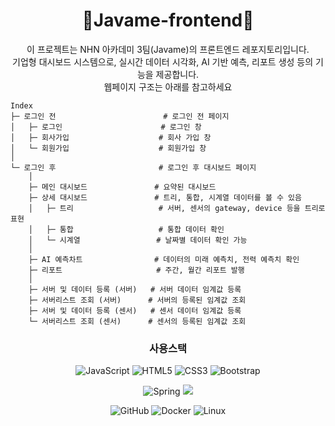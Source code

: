 
<h1 align="center">🔧Javame-frontend🔧</h1>
<div align="center">
이 프로젝트는 NHN 아카데미 3팀(Javame)의 프론트엔드 레포지토리입니다.</br>
기업형 대시보드 시스템으로, 실시간 데이터 시각화, AI 기반 예측, 리포트 생성 등의 기능을 제공합니다.
</br>
웹페이지 구조는 아래를 참고하세요
</div>

```
Index
├─ 로그인 전                        # 로그인 전 페이지
│   ├─ 로그인                      # 로그인 창
│   ├─ 회사가입                    # 회사 가입 창
│   └─ 회원가입                    # 회원가입 창
│
└─ 로그인 후                       # 로그인 후 대시보드 페이지
    │
    ├─ 메인 대시보드               # 요약된 대시보드
    ├─ 상세 대시보드               # 트리, 통합, 시계열 데이터를 볼 수 있음
    │   ├─ 트리                   # 서버, 센서의 gateway, device 등을 트리로 표현
    │   ├─ 통합                   # 통합 데이터 확인
    │   └─ 시계열                 # 날짜별 데이터 확인 가능
    │
    ├─ AI 예측차트                # 데이터의 미래 예측치, 전력 예측치 확인
    ├─ 리포트                     # 주간, 월간 리포트 발행
    │
    ├─ 서버 및 데이터 등록 (서버)   # 서버 데이터 임계값 등록
    ├─ 서버리스트 조회 (서버)      # 서버의 등록된 임계값 조회
    ├─ 서버 및 데이터 등록 (센서)   # 센서 데이터 임계값 등록
    └─ 서버리스트 조회 (센서)      # 센서의 등록된 임계값 조회
```

<div align="center">
<h3 tabindex="-1" class="heading-element" dir="auto">사용스택</h3>
  
![JavaScript](https://img.shields.io/badge/javascript-%23323330.svg?style=for-the-badge&logo=javascript&logoColor=%23F7DF1E)
![HTML5](https://img.shields.io/badge/html5-%23E34F26.svg?style=for-the-badge&logo=html5&logoColor=white)
![CSS3](https://img.shields.io/badge/css3-%231572B6.svg?style=for-the-badge&logo=css3&logoColor=white)
![Bootstrap](https://img.shields.io/badge/bootstrap-%238511FA.svg?style=for-the-badge&logo=bootstrap&logoColor=white)

![Spring](https://img.shields.io/badge/spring-%236DB33F.svg?style=for-the-badge&logo=spring&logoColor=white)
<img src="https://img.shields.io/badge/springboot-6DB33F?style=for-the-badge&logo=springboot&logoColor=white">

![GitHub](https://img.shields.io/badge/github-%23121011.svg?style=for-the-badge&logo=github&logoColor=white)
![Docker](https://img.shields.io/badge/docker-%230db7ed.svg?style=for-the-badge&logo=docker&logoColor=white)
![Linux](https://img.shields.io/badge/Linux-FCC624?style=for-the-badge&logo=linux&logoColor=black)</br>

